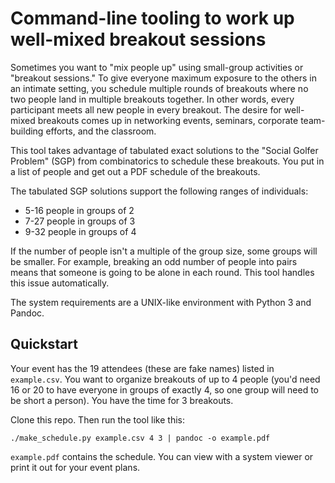 # Command-line tooling to work up well-mixed breakout sessions

Sometimes you want to "mix people up" using small-group activities or "breakout
sessions." To give everyone maximum exposure to the others in an intimate
setting, you schedule multiple rounds of breakouts where no two people land in
multiple breakouts together. In other words, every participant meets all new
people in every breakout. The desire for well-mixed breakouts comes up in
networking events, seminars, corporate team-building efforts, and the
classroom.

This tool takes advantage of tabulated exact solutions to the "Social Golfer
Problem" (SGP) from combinatorics to schedule these breakouts. You put in a
list of people and get out a PDF schedule of the breakouts.

The tabulated SGP solutions support the following ranges of individuals:

- 5-16 people in groups of 2
- 7-27 people in groups of 3
- 9-32 people in groups of 4

If the number of people isn't a multiple of the group size, some groups will be
smaller. For example, breaking an odd number of people into pairs means that
someone is going to be alone in each round. This tool handles this issue
automatically.

The system requirements are a UNIX-like environment with Python 3 and Pandoc.

## Quickstart

Your event has the 19 attendees (these are fake names) listed in `example.csv`.
You want to organize breakouts of up to 4 people (you'd need 16 or 20 to have
everyone in groups of exactly 4, so one group will need to be short a person).
You have the time for 3 breakouts.

Clone this repo. Then run the tool like this:

```./make_schedule.py example.csv 4 3 | pandoc -o example.pdf```

`example.pdf` contains the schedule. You can view with a system viewer or print
it out for your event plans.
